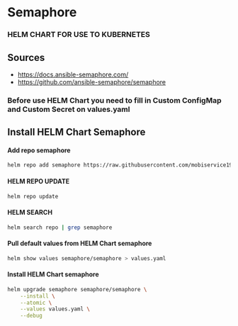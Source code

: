 # Semaphore
### HELM CHART FOR USE TO KUBERNETES

## Sources

* https://docs.ansible-semaphore.com/
* https://github.com/ansible-semaphore/semaphore

### Before use HELM Chart you need to fill in Custom ConfigMap and Custom Secret on values.yaml

## Install HELM Chart Semaphore

#### Add repo semaphore
```bash
helm repo add semaphore https://raw.githubusercontent.com/mobiservice19/Semaphore/main/charts
```

#### HELM REPO UPDATE
```bash
helm repo update
```
#### HELM SEARCH
```bash
helm search repo | grep semaphore
```

#### Pull default values from HELM Chart semaphore
```bash
helm show values semaphore/semaphore > values.yaml
```

#### Install HELM Chart semaphore
```bash
helm upgrade semaphore semaphore/semaphore \
    --install \
    --atomic \
    --values values.yaml \
    --debug
```
